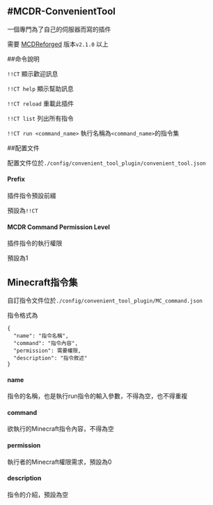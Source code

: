 #MCDR-ConvenientTool
--------------------

一個專門為了自己的伺服器而寫的插件

需要 [MCDReforged](https://github.com/Fallen-Breath/MCDReforged)  版本`v2.1.0` 以上

##命令說明

`!!CT` 顯示歡迎訊息

`!!CT help` 顯示幫助訊息

`!!CT reload` 重載此插件

`!!CT list` 列出所有指令

`!!CT run <command_name>` 執行名稱為`<command_name>`的指令集

##配置文件

配置文件位於`./config/convenient_tool_plugin/convenient_tool.json`

#### Prefix

插件指令預設前綴

預設為`!!CT`

#### MCDR Command Permission Level

插件指令的執行權限

預設為1

## Minecraft指令集

自訂指令文件位於`./config/convenient_tool_plugin/MC_command.json`

指令格式為

```
{
  "name": "指令名稱",
  "command": "指令內容",
  "permission": 需要權限,
  "description": "指令敘述"
}
```
#### name

指令的名稱，也是執行run指令的輸入參數，不得為空，也不得重複

#### command

欲執行的Minecraft指令內容，不得為空

#### permission

執行者的Minecraft權限需求，預設為0

#### description

指令的介紹，預設為空
